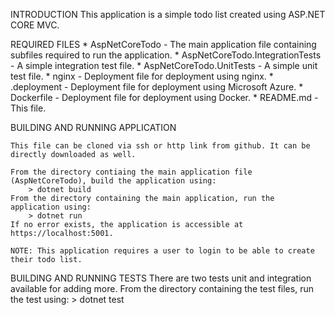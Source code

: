 INTRODUCTION
    This application is a simple todo list created using ASP.NET CORE MVC. 

REQUIRED FILES
    * AspNetCoreTodo - The main application file containing subfiles required to run the application.
    * AspNetCoreTodo.IntegrationTests - A simple integration test file.
    * AspNetCoreTodo.UnitTests - A simple unit test file.
    * nginx - Deployment file for deployment using nginx.
    * .deployment - Deployment file for deployment using Microsoft Azure.
    * Dockerfile - Deployment file for deployment using Docker.
    * README.md - This file.

BUILDING AND RUNNING APPLICATION

    This file can be cloned via ssh or http link from github. It can be directly downloaded as well.

    From the directory contiaing the main application file (AspNetCoreTodo), build the application using:
        > dotnet build
    From the directory containing the main application, run the application using:
        > dotnet run
    If no error exists, the application is accessible at https://localhost:5001.
    
    NOTE: This application requires a user to login to be able to create their todo list.

BUILDING AND RUNNING TESTS
    There are two tests unit and integration available for adding more.
    From the directory containing the test files, run the test using:
        > dotnet test
    
    
    
